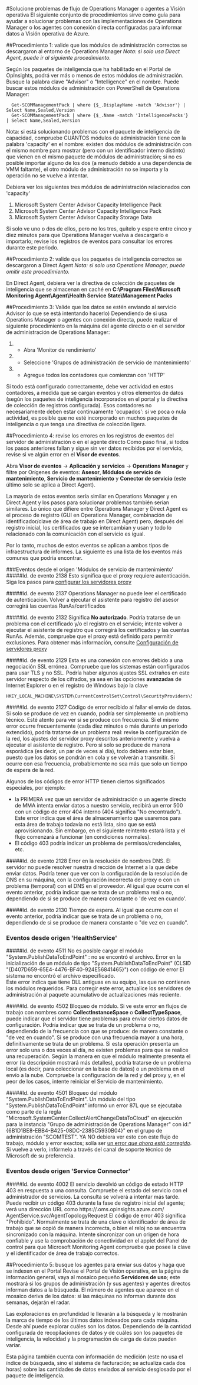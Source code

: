 ﻿<properties 
	pageTitle="Visión operativa: solución de problemas con flujo de datos de Operations Manager o agentes" 
	description="Aprenda a solucionar problemas relacionados con flujo de datos de Operations Manager y agentes con conexión directa a Visión operativa de Azure" 
	services="operational-insights" 
	documentationCenter="" 
	authors="dani3l3" 
	manager="jwhit" 
	editor=""/>

<tags 
	ms.service="operational-insights" 
	ms.workload="appservices" 
	ms.tgt_pltfrm="na" 
	ms.devlang="na" 
	ms.topic="article" 
	ms.date="2/23/2015" 
	ms.author="dmuscett"/>


#Solucione problemas de flujo de Operations Manager o agentes a Visión operativa
El siguiente conjunto de procedimientos sirve como guía para ayudar a solucionar problemas con las implementaciones de Operations Manager o los agentes con conexión directa configuradas para informar datos a Visión operativa de Azure.

##Procedimiento 1: valide que los módulos de administración correctos se descargaron al entorno de Operations Manager
*Nota: si solo usa Direct Agent, puede ir al siguiente procedimiento.*

Según los paquetes de inteligencia que ha habilitado en el Portal de OpInsights, podrá ver más o menos de estos módulos de administración. Busque la palabra clave "Advisor" o "Intelligence" en el nombre. 
Puede buscar estos módulos de administración con PowerShell de Operations Manager:

      Get-SCOMManagementPack | where {$_.DisplayName -match 'Advisor'} | Select Name,Sealed,Version
      Get-SCOMManagementPack | where {$_.Name -match 'IntelligencePacks'} | Select Name,Sealed,Version
    
Nota: si está solucionando problemas con el paquete de inteligencia de capacidad, compruebe CUÁNTOS módulos de administración tiene con la palabra 'capacity' en el nombre: existen dos módulos de administración con el mismo nombre para mostrar (pero con un identificador interno distinto) que vienen en el mismo paquete de módulos de administración; si no es posible importar alguno de los dos (a menudo debido a una dependencia de VMM faltante), el otro módulo de administración no se importa y la operación no se vuelve a intentar.

Debiera ver los siguientes tres módulos de administración relacionados con 'capacity'
1. Microsoft System Center Advisor Capacity Intelligence Pack 
1. Microsoft System Center Advisor Capacity Intelligence Pack 
1. Microsoft System Center Advisor Capacity Storage Data 

Si solo ve uno o dos de ellos, pero no los tres, quítelo y espere entre cinco y diez minutos para que Operations Manager vuelva a descargarlo e importarlo; revise los registros de eventos para consultar los errores durante este periodo.

##Procedimiento 2: valide que los paquetes de inteligencia correctos se descargaron a Direct Agent
*Nota: si solo usa Operations Manager, puede omitir este procedimiento.*

En Direct Agent, debiera ver la directiva de colección de paquetes de inteligencia que se almacenan en caché en **C:\Program Files\Microsoft Monitoring Agent\Agent\Health Service State\Management Packs**


##Procedimiento 3: Valide que los datos se estén enviando al servicio Advisor (o que se está intentando hacerlo)
Dependiendo de si usa Operations Manager o agentes con conexión directa, puede realizar el siguiente procedimiento en la máquina del agente directo o en el servidor de administración de Operations Manager:

1. - Abra 'Monitor de rendimiento' 
1. - Seleccione 'Grupos de administración de servicio de mantenimiento'
1. - Agregue todos los contadores que comienzan con 'HTTP'

Si todo está configurado correctamente, debe ver actividad en estos contadores, a medida que se cargan eventos y otros elementos de datos (según los paquetes de inteligencia incorporados en el portal y la directiva de colección de registros configurada). Esos contadores no necesariamente deben estar continuamente 'ocupados': si ve poca o nula actividad, es posible que no esté incorporado en muchos paquetes de inteligencia o que tenga una directiva de colección ligera. 

##Procedimiento 4: revise los errores en los registros de eventos del servidor de administración o en el agente directo 
Como paso final, si todos los pasos anteriores fallan y sigue sin ver datos recibidos por el servicio, revise si ve algún error en el **Visor de eventos**.

Abra **Visor de eventos** -> **Aplicación y servicios** -> **Operations Manager** y filtre por Orígenes de eventos: **Asesor**, **Módulos de servicio de mantenimiento**, **Servicio de mantenimiento** y **Conector de servicio** (este último solo se aplica a Direct Agent). 

La mayoría de estos eventos sería similar en Operations Manager y en Direct Agent y los pasos para solucionar problemas también serían similares. 
Lo único que difiere entre Operations Manager y Direct Agent es el proceso de registro (GUI en Operations Manager, combinación de identificador/clave de área de trabajo en Direct Agent) pero, después del registro inicial, los certificados que se intercambian y usan y todo lo relacionado con la comunicación con el servicio es igual.

Por lo tanto, muchos de estos eventos se aplican a ambos tipos de infraestructura de informes. La siguiente es una lista de los eventos más comunes que podría encontrar.

###Eventos desde el origen 'Módulos de servicio de mantenimiento'
#####Id. de evento 2138
Esto significa que el proxy requiere autenticación. Siga los pasos para [configurar los servidores proxy](https://msdn.microsoft.com/library/azure/dn884643.aspx)

#####Id. de evento 2137
Operations Manager no puede leer el certificado de autenticación. Volver a ejecutar el asistente para registro del asesor corregirá las cuentas RunAs/certificados

#####Id. de evento 2132
Significa **No autorizado**. Podría tratarse de un problema con el certificado y/o el registro en el servicio; intente volver a ejecutar el asistente de registro que corregirá los certificados y las cuentas RunAs. Además, compruebe que el proxy está definido para permitir exclusiones. Para obtener más información, consulte [Configuración de servidores proxy](https://msdn.microsoft.com/library/azure/dn884643.aspx)

#####Id. de evento 2129
Esta es una conexión con errores debido a una negociación SSL errónea. Compruebe que los sistemas están configurados para usar TLS y no SSL. Podría haber algunos ajustes SSL extraños en este servidor respecto de los cifrados, ya sea en las opciones **avanzadas** de Internet Explorer o en el registro de Windows bajo la clave 

    HKEY_LOCAL_MACHINE\SYSTEM\CurrentControlSet\Control\SecurityProviders\SCHANNEL

#####Id. de evento 2127
Código de error recibido al fallar el envío de datos. Si solo se produce de vez en cuando, podría ser simplemente un problema técnico. Esté atento para ver si se produce con frecuencia. Si el mismo error ocurre frecuentemente (cada diez minutos o más durante un periodo extendido), podría tratarse de un problema real: revise la configuración de la red, los ajustes del servidor proxy descritos anteriormente y vuelva a ejecutar el asistente de registro. Pero si solo se produce de manera esporádica (es decir, un par de veces al día), todo debiera estar bien, puesto que los datos se pondrán en cola y se volverán a transmitir. Si ocurre con esa frecuencia, probablemente no sea más que solo un tiempo de espera de la red.
 
Algunos de los códigos de error HTTP tienen ciertos significados especiales, por ejemplo: 

- la PRIMERA vez que un servidor de administración o un agente directo de MMA intenta enviar datos a nuestro servicio, recibirá un error 500 con un código de error 404 interno (404 significa "No encontrado"). Este error indica que el área de almacenamiento que usaremos para esta área de trabajo todavía no está lista, sino que se está aprovisionando. Sin embargo, en el siguiente reintento estará lista y el flujo comenzará a funcionar (en condiciones normales).
- El código 403 podría indicar un problema de permisos/credenciales, etc. 

#####Id. de evento 2128
Error en la resolución de nombres DNS. El servidor no puede resolver nuestra dirección de Internet a la que debe enviar datos. Podría tener que ver con la configuración de la resolución de DNS en su máquina, con la configuración incorrecta del proxy o con un problema (temporal) con el DNS en el proveedor. Al igual que ocurre con el evento anterior, podría indicar que se trata de un problema real o no, dependiendo de si se produce de manera constante o 'de vez en cuando'.

#####Id. de evento 2130
Tiempo de espera. Al igual que ocurre con el evento anterior, podría indicar que se trata de un problema o no, dependiendo de si se produce de manera constante o "de vez en cuando".

### Eventos desde origen 'HealthService'
#####Id. de evento 4511
No es posible cargar el módulo "System.PublishDataToEndPoint" : no se encontró el archivo. Error en la inicialización de un módulo de tipo "System.PublishDataToEndPoint" (CLSID "{D407D659-65E4-4476-BF40-924E56841465}") con código de error El sistema no encontró el archivo especificado.  
Este error indica que tiene DLL antiguas en su equipo, las que no contienen los módulos requeridos. Para corregir este error, actualice los servidores de administración al paquete acumulativo de actualizaciones más reciente.

#####Id. de evento 4502
Bloqueo de módulo. Si ve este error en flujos de trabajo con nombres como **CollectInstanceSpace** o **CollectTypeSpace**, puede indicar que el servidor tiene problemas para enviar ciertos datos de configuración. Podría indicar que se trata de un problema o no, dependiendo de la frecuencia con que se produce: de manera constante o "de vez en cuando". Si se produce con una frecuencia mayor a una hora, definitivamente se trata de un problema. Si esta operación presenta un error solo una o dos veces al día, no existen problemas para que se realice una recuperación. Según la manera en que el módulo realmente presenta el error (la descripción mostrará más detalles), podría tratarse de un problema local (es decir, para coleccionar en la base de datos) o un problema en el envío a la nube. Compruebe la configuración de la red y del proxy y, en el peor de los casos, intente reiniciar el Servicio de mantenimiento.

#####Id. de evento 4501
Bloqueo del módulo "System.PublishDataToEndPoint". Un módulo del tipo "System.PublishDataToEndPoint" informó un error 87L que se ejecutaba como parte de la regla "Microsoft.SystemCenter.CollectAlertChangeDataToCloud" en ejecución para la instancia "Grupo de administración de Operations Manager" con id:"{6B1D1BE8-EBB4-B425-08DC-2385C5930B04}" en el grupo de administración "SCOMTEST". 
YA NO debiera ver esto con este flujo de trabajo, módulo y error exactos; solía ser [un error *que ahora está corregido*](http://feedback.azure.com/forums/267889-azure-operational-insights/suggestions/6714689-alert-management-intelligence-pack-not-sending-ale). Si vuelve a verlo, infórmelo a través del canal de soporte técnico de Microsoft de su preferencia.


### Eventos desde origen 'Service Connector'
#####Id. de evento 4002
El servicio devolvió un código de estado HTTP 403 en respuesta a una consulta.  Compruebe el estado del servicio con el administrador de servicios. La consulta se volverá a intentar más tarde. Puede recibir un código 403 durante la fase de registro inicial del agente; verá una dirección URL como https://<YourWorkspaceID>.oms.opinsights.azure.com/ AgentService.svc/AgentTopologyRequest
El código de error 403 significa "Prohibido". Normalmente se trata de una clave o identificador de área de trabajo que se copió de manera incorrecta, o bien el reloj no se encuentra sincronizado con la máquina. Intente sincronizar con un origen de hora confiable y use la comprobación de conectividad en el applet del Panel de control para que Microsoft Monitoring Agent compruebe que posee la clave y el identificador de área de trabajo correctos. 





##Procedimiento 5: busque los agentes para enviar sus datos y haga que se indexen en el Portal
Revise el Portal de Visión operativa, en la página de información general, vaya al mosaico pequeño **Servidores de uso**; este mostrará si los grupos de administración (y sus agentes) y agentes directos informan datos a la búsqueda. El número de agentes que aparece en el mosaico deriva de los datos: si las máquinas no informan durante dos semanas, dejarán el radar.

Las exploraciones en profundidad le llevarán a la búsqueda y le mostrarán la marca de tiempo de los últimos datos indexados para cada máquina. Desde ahí puede explorar cuáles son los datos. Dependiendo de la cantidad configurada de recopilaciones de datos y de cuáles son los paquetes de inteligencia, la velocidad y la programación de carga de datos pueden variar.

Esta página también cuenta con información de medición (este no usa el índice de búsqueda, sino el sistema de facturación; se actualiza cada dos horas) sobre las cantidades de datos enviados al servicio desglosado por el paquete de inteligencia.


<!--HONumber=52-->